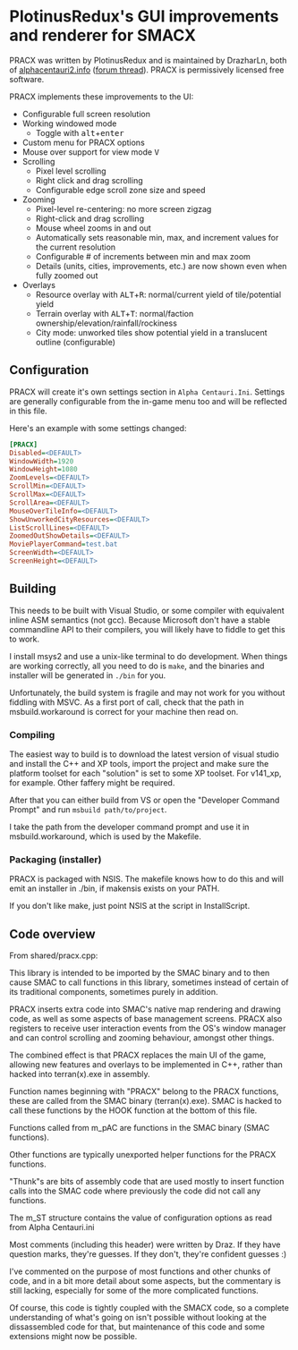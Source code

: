 # PlotinusRedux's GUI improvements and renderer for SMACX

PRACX was written by PlotinusRedux and is maintained by DrazharLn, both of [alphacentauri2.info](http://alphacentauri2.info) ([forum thread](http://alphacentauri2.info/index.php?topic=14308.0)). PRACX is permissively licensed free software.

PRACX implements these improvements to the UI:

 - Configurable full screen resolution
 - Working windowed mode
 	- Toggle with <kbd>alt</kbd>+<kbd>enter</kbd>
 - Custom menu for PRACX options
 - Mouse over support for view mode <kbd>V</kbd>
 - Scrolling
	 - Pixel level scrolling
	 - Right click and drag scrolling
	 - Configurable edge scroll zone size and speed
 - Zooming
	 - Pixel-level re-centering: no more screen zigzag
	 - Right-click and drag scrolling
	 - Mouse wheel zooms in and out
	 - Automatically sets reasonable min, max, and increment values for the current resolution
	 - Configurable # of increments between min and max zoom
	 - Details (units, cities, improvements, etc.) are now shown even when fully zoomed out
 - Overlays
	 - Resource overlay with <kbd>ALT</kbd>+<kbd>R</kbd>: normal/current yield of tile/potential yield
	 - Terrain overlay with <kbd>ALT</kbd>+<kbd>T</kbd>: normal/faction ownership/elevation/rainfall/rockiness
	 - City mode: unworked tiles show potential yield in a translucent outline (configurable)


## Configuration

PRACX will create it's own settings section in `Alpha Centauri.Ini`. Settings are generally configurable from the in-game menu too and will be reflected in this file.

Here's an example with some settings changed:

```ini
[PRACX]
Disabled=<DEFAULT>
WindowWidth=1920
WindowHeight=1080
ZoomLevels=<DEFAULT>
ScrollMin=<DEFAULT>
ScrollMax=<DEFAULT>
ScrollArea=<DEFAULT>
MouseOverTileInfo=<DEFAULT>
ShowUnworkedCityResources=<DEFAULT>
ListScrollLines=<DEFAULT>
ZoomedOutShowDetails=<DEFAULT>
MoviePlayerCommand=test.bat
ScreenWidth=<DEFAULT>
ScreenHeight=<DEFAULT>
```


## Building

This needs to be built with Visual Studio, or some compiler with equivalent
inline ASM semantics (not gcc). Because Microsoft don't have a stable
commandline API to their compilers, you will likely have to fiddle to get this
to work.

I install msys2 and use a unix-like terminal to do development. When things are
working correctly, all you need to do is `make`, and the binaries and installer
will be generated in `./bin` for you.

Unfortunately, the build system is fragile and may not work for you without
fiddling with MSVC. As a first port of call, check that the path in
msbuild.workaround is correct for your machine then read on.

### Compiling

The easiest way to build is to download the latest version of visual studio and
install the C++ and XP tools, import the project and make sure the platform
toolset for each "solution" is set to some XP toolset. For v141_xp, for
example. Other faffery might be required.

After that you can either build from VS or open the "Developer Command Prompt"
and run `msbuild path/to/project`.

I take the path from the developer command prompt and use it in
msbuild.workaround, which is used by the Makefile.

### Packaging (installer)

PRACX is packaged with NSIS. The makefile knows how to do this and will emit an
installer in ./bin, if makensis exists on your PATH.

If you don't like make, just point NSIS at the script in InstallScript.


## Code overview

From shared/pracx.cpp:

This library is intended to be imported by the SMAC binary and to then cause
SMAC to call functions in this library, sometimes instead of certain of its
traditional components, sometimes purely in addition.

PRACX inserts extra code into SMAC's native map rendering and drawing code, as
well as some aspects of base management screens. PRACX also registers to
receive user interaction events from the OS's window manager and can control
scrolling and zooming behaviour, amongst other things.

The combined effect is that PRACX replaces the main UI of the game, allowing
new features and overlays to be implemented in C++, rather than hacked into
terran(x).exe in assembly.

Function names beginning with "PRACX" belong to the PRACX functions, these are
called from the SMAC binary (terran(x).exe). SMAC is hacked to call these
functions by the HOOK function at the bottom of this file.

Functions called from m_pAC are functions in the SMAC binary (SMAC functions).

Other functions are typically unexported helper functions for the PRACX
functions.

"Thunk"s are bits of assembly code that are used mostly to insert function
calls into the SMAC code where previously the code did not call any functions.

The m_ST structure contains the value of configuration options as read from
Alpha Centauri.ini

Most comments (including this header) were written by Draz. If they have
question marks, they're guesses. If they don't, they're confident guesses :)

I've commented on the purpose of most functions and other chunks of code, and
in a bit more detail about some aspects, but the commentary is still lacking,
especially for some of the more complicated functions.

Of course, this code is tightly coupled with the SMACX code, so a complete
understanding of what's going on isn't possible without looking at the
dissassembled code for that, but maintenance of this code and some extensions
might now be possible.
